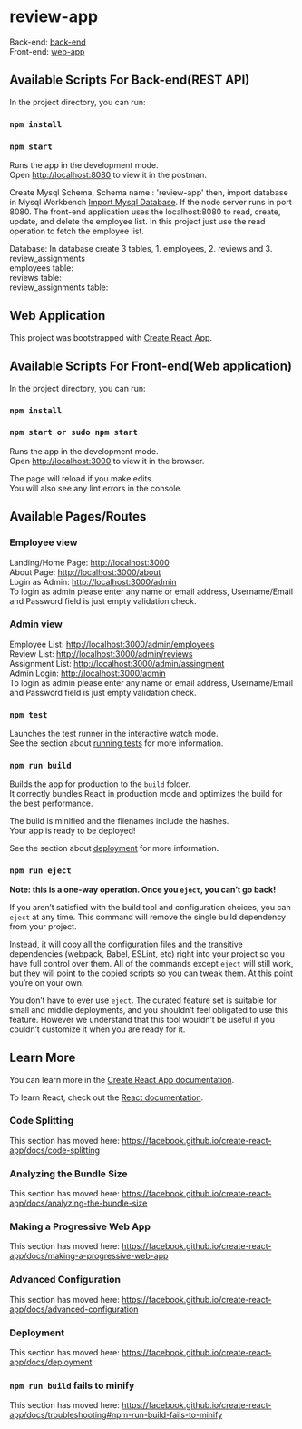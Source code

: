 # review-app

Back-end: [back-end](https://github.com/hakkani/review-app/tree/master/back-end)<br/>
Front-end: [web-app](https://github.com/hakkani/review-app/tree/master/web-app)<br/>

## Available Scripts For Back-end(REST API)

In the project directory, you can run:

### `npm install`

### `npm start`

Runs the app in the development mode.<br />
Open [http://localhost:8080](http://localhost:8080) to view it in the postman.<br/>

Create Mysql Schema, Schema name : 'review-app' then, 
import database in Mysql Workbench [Import Mysql Database](https://github.com/hakkani/review-app/blob/master/review-app.sql).
If the node server runs in port 8080. The front-end application uses the localhost:8080 to read, create, update, and delete the employee list. In this project just use the read operation to fetch the employee list.

Database: In database create 3 tables, 1. employees, 2. reviews and 3. review_assignments<br/>
employees table: <br/>
reviews table: <br/>
review_assignments table: <br/>

## Web Application

This project was bootstrapped with [Create React App](https://github.com/facebook/create-react-app).

## Available Scripts For Front-end(Web application)

In the project directory, you can run:

### `npm install`

### `npm start or sudo npm start`

Runs the app in the development mode.<br />
Open [http://localhost:3000](http://localhost:3000) to view it in the browser.

The page will reload if you make edits.<br />
You will also see any lint errors in the console.

## Available Pages/Routes

### Employee view

Landing/Home Page: [http://localhost:3000](http://localhost:3000)<br/>
About Page: [http://localhost:3000/about](http://localhost:3000/about)<br/>
Login as Admin: [http://localhost:3000/admin](http://localhost:3000/admin) <br/>
To login as admin please enter any name or email address, Username/Email and Password field is just empty validation check.

### Admin view

Employee List: [http://localhost:3000/admin/employees](http://localhost:3000/admin/employees) <br/>
Review List: [http://localhost:3000/admin/reviews](http://localhost:3000/admin/reviews)<br/>
Assignment List: [http://localhost:3000/admin/assingment](http://localhost:3000/admin/assingment)<br/>
Admin Login: [http://localhost:3000/admin](http://localhost:3000/admin)<br/>
To login as admin please enter any name or email address, Username/Email and Password field is just empty validation check.

### `npm test`

Launches the test runner in the interactive watch mode.<br />
See the section about [running tests](https://facebook.github.io/create-react-app/docs/running-tests) for more information.

### `npm run build`

Builds the app for production to the `build` folder.<br />
It correctly bundles React in production mode and optimizes the build for the best performance.

The build is minified and the filenames include the hashes.<br />
Your app is ready to be deployed!

See the section about [deployment](https://facebook.github.io/create-react-app/docs/deployment) for more information.

### `npm run eject`

**Note: this is a one-way operation. Once you `eject`, you can’t go back!**

If you aren’t satisfied with the build tool and configuration choices, you can `eject` at any time. This command will remove the single build dependency from your project.

Instead, it will copy all the configuration files and the transitive dependencies (webpack, Babel, ESLint, etc) right into your project so you have full control over them. All of the commands except `eject` will still work, but they will point to the copied scripts so you can tweak them. At this point you’re on your own.

You don’t have to ever use `eject`. The curated feature set is suitable for small and middle deployments, and you shouldn’t feel obligated to use this feature. However we understand that this tool wouldn’t be useful if you couldn’t customize it when you are ready for it.

## Learn More

You can learn more in the [Create React App documentation](https://facebook.github.io/create-react-app/docs/getting-started).

To learn React, check out the [React documentation](https://reactjs.org/).

### Code Splitting

This section has moved here: https://facebook.github.io/create-react-app/docs/code-splitting

### Analyzing the Bundle Size

This section has moved here: https://facebook.github.io/create-react-app/docs/analyzing-the-bundle-size

### Making a Progressive Web App

This section has moved here: https://facebook.github.io/create-react-app/docs/making-a-progressive-web-app

### Advanced Configuration

This section has moved here: https://facebook.github.io/create-react-app/docs/advanced-configuration

### Deployment

This section has moved here: https://facebook.github.io/create-react-app/docs/deployment

### `npm run build` fails to minify

This section has moved here: https://facebook.github.io/create-react-app/docs/troubleshooting#npm-run-build-fails-to-minify
